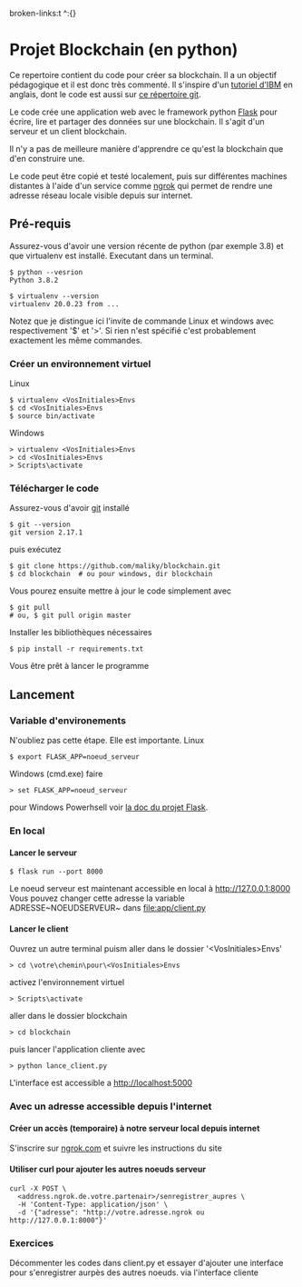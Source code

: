 broken-links:t \^:{}

Projet Blockchain (en python)
=============================

Ce repertoire contient du code pour créer sa blockchain. Il a un
objectif pédagogique et il est donc très commenté. Il s'inspire d'un
[tutoriel
d'IBM](https://developer.ibm.com/technologies/blockchain/tutorials/develop-a-blockchain-application-from-scratch-in-python/)
en anglais, dont le code est aussi sur [ce répertoire
git](https://github.com/satwikkansal/python_blockchain_app/tree/master).

Le code crée une application web avec le framework python
[Flask](https://palletsprojects.com/p/flask/) pour écrire, lire et
partager des données sur une blockchain. Il s'agit d'un serveur et un
client blockchain.

Il n'y a pas de meilleure manière d'apprendre ce qu'est la blockchain
que d'en construire une.

Le code peut être copié et testé localement, puis sur différentes
machines distantes à l'aide d'un service comme
[ngrok](https://ngrok.com) qui permet de rendre une adresse réseau
locale visible depuis sur internet.

Pré-requis
----------

Assurez-vous d'avoir une version récente de python (par exemple 3.8) et
que virtualenv est installé. Executant dans un terminal.

``` {.bash}
$ python --vesrion
Python 3.8.2

$ virtualenv --version
virtualenv 20.0.23 from ...
```

Notez que je distingue ici l'invite de commande Linux et windows avec
respectivement '\$' et '&gt;'. Si rien n'est spécifié c'est probablement
exactement les même commandes.

### Créer un environnement virtuel

Linux

``` {.bash}
$ virtualenv <VosInitiales>Envs
$ cd <VosInitiales>Envs
$ source bin/activate
```

Windows

``` {.bash}
> virtualenv <VosInitiales>Envs
> cd <VosInitiales>Envs
> Scripts\activate
```

### Télécharger le code

Assurez-vous d'avoir [git](https://git-scm.com/download/win) installé

``` {.bash}
$ git --version
git version 2.17.1
```

puis exécutez

``` {.bash}
$ git clone https://github.com/maliky/blockchain.git
$ cd blockchain  # ou pour windows, dir blockchain
```

Vous pourez ensuite mettre à jour le code simplement avec

``` {.bash}
$ git pull 
# ou, $ git pull origin master
```

Installer les bibliothèques nécessaires

``` {.bash}
$ pip install -r requirements.txt
```

Vous être prêt à lancer le programme

Lancement
---------

### Variable d'environements

N'oubliez pas cette étape. Elle est importante. Linux

``` {.bash}
$ export FLASK_APP=noeud_serveur
```

Windows (cmd.exe) faire

``` {.bash}
> set FLASK_APP=noeud_serveur
```

pour Windows Powerhsell voir [la doc du projet
Flask](https://flask.palletsprojects.com/en/1.1.x/cli/#application-discovery).

### En local

#### Lancer le serveur

``` {.bash}
$ flask run --port 8000
```

Le noeud serveur est maintenant accessible en local à
<http://127.0.0.1:8000> Vous pouvez changer cette adresse la variable
ADRESSE~NOEUDSERVEUR~ dans [file:app/client.py](app/client.py)

#### Lancer le client

Ouvrez un autre terminal puism aller dans le dossier
'&lt;VosInitiales&gt;Envs'

``` {.bash}
> cd \votre\chemin\pour\<VosInitiales>Envs
```

activez l'environnement virtuel

``` {.bash}
> Scripts\activate
```

aller dans le dossier blockchain

``` {.bash}
> cd blockchain
```

puis lancer l'application cliente avec

``` {.bash}
> python lance_client.py
```

L'interface est accessible a <http://localhost:5000>

### Avec un adresse accessible depuis l'internet

#### Créer un accès (temporaire) à notre serveur local depuis internet

S'inscrire sur [ngrok.com](https://ngrok.com) et suivre les instructions
du site

#### Utiliser curl pour ajouter les autres noeuds serveur

``` {.bash}
curl -X POST \
  <address.ngrok.de.votre.partenair>/senregistrer_aupres \
  -H 'Content-Type: application/json' \
  -d '{"adresse": "http://votre.adresse.ngrok ou http://127.0.0.1:8000"}'
```

### Exercices

Décommenter les codes dans client.py et essayer d'ajouter une interface
pour s'enregistrer aurpès des autres noeuds. via l'interface cliente
